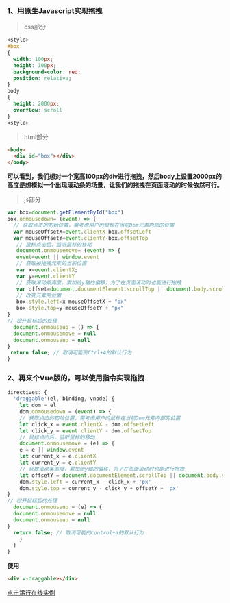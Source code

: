 ### 1、用原生Javascript实现拖拽
> css部分
    
```css
<style>
#box
{
  width: 100px;
  height: 100px;
  background-color: red;
  position: relative;
}
body
{
  height: 2000px;
  overflow: scroll
}
<style>
``` 

> html部分
```html
<body>
  <div id="box"></div>
</body>
```

**可以看到，我们想对一个宽高100px的div进行拖拽，然后body上设置2000px的高度是想模拟一个出现滚动条的场景，让我们的拖拽在页面滚动的时候依然可行。**

> js部分
```javascript
var box=document.getElementById("box")
box.onmousedown= (event) => {
  // 获取点击的初始位置，需考虑用户的鼠标在当前Dom元素内部的位置
  var mouseOffsetX=event.clientX-box.offsetLeft
  var mouseOffsetY=event.clientY-box.offsetTop
   // 鼠标点击后，监听鼠标的移动
   document.onmousemove= (event) => {
   event=event || window.event
   // 获取被拖拽元素的当前位置
   var x=event.clientX;
   var y=event.clientY
   // 获取滚动条高度，累加给y轴的偏移，为了在页面滚动时也能进行拖拽
   var offset=document.documentElement.scrollTop || document.body.scrollTop
   // 改变元素的位置
   box.style.left=x-mouseOffsetX + "px"
   box.style.top=y-mouseOffsetY + "px"
}
// 松开鼠标后的处理
  document.onmouseup = () => {
  document.onmousemove = null
  document.onmouseup = null
}
 return false; // 取消可能的Ctrl+A的默认行为
}
```

### 2、再来个Vue版的，可以使用指令实现拖拽
```vue.js
directives: {
  'draggable'(el, binding, vnode) {
    let dom = el
    dom.onmousedown = (event) => {
    // 获取点击的初始位置，需考虑用户的鼠标在当前Dom元素内部的位置
    let click_x = event.clientX - dom.offsetLeft
    let click_y = event.clientY - dom.offsetTop
    // 鼠标点击后，监听鼠标的移动
    document.onmousemove = (e) => {
    e = e || window.event
    let current_x = e.clientX
    let current_y = e.clientY
    // 获取滚动条高度，累加给y轴的偏移，为了在页面滚动时也能进行拖拽
    let offsetY = document.documentElement.scrollTop || document.body.scrollTop
    dom.style.left = current_x - click_x + 'px'
    dom.style.top = current_y - click_y + offsetY + 'px'
}
// 松开鼠标后的处理
  document.onmouseup = (e) => {
  document.onmousemove = null
  document.onmouseup = null
}
  return false; // 取消可能的control+a的默认行为
    }
  }
}
```

**使用**

```html
<div v-draggable></div>
```
[点击运行在线实例](https://codesandbox.io/s/crazy-sky-fmyhe?fontsize=14&hidenavigation=1&theme=dark)

 